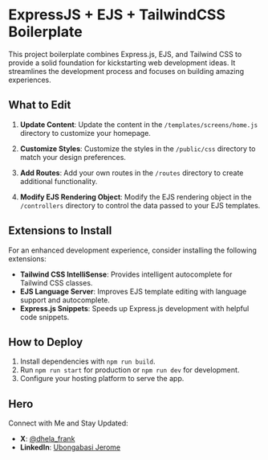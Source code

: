 # ExpressJS + EJS + TailwindCSS Boilerplate

This project boilerplate combines Express.js, EJS, and Tailwind CSS to provide a solid foundation for kickstarting web development ideas. It streamlines the development process and focuses on building amazing experiences.

## What to Edit

1. **Update Content**: 
   Update the content in the `/templates/screens/home.js` directory to customize your homepage.

2. **Customize Styles**: 
   Customize the styles in the `/public/css` directory to match your design preferences.

3. **Add Routes**:
   Add your own routes in the `/routes` directory to create additional functionality.

4. **Modify EJS Rendering Object**:
   Modify the EJS rendering object in the `/controllers` directory to control the data passed to your EJS templates.

## Extensions to Install

For an enhanced development experience, consider installing the following extensions:

- **Tailwind CSS IntelliSense**: Provides intelligent autocomplete for Tailwind CSS classes.
- **EJS Language Server**: Improves EJS template editing with language support and autocomplete.
- **Express.js Snippets**: Speeds up Express.js development with helpful code snippets.

## How to Deploy

1. Install dependencies with `npm run build`.
2. Run `npm run start` for production or `npm run dev` for development.
3. Configure your hosting platform to serve the app.

## Hero

Connect with Me and Stay Updated:

- **X**: [@dhela_frank](https://x.com/dhela_frank)
- **LinkedIn**: [Ubongabasi Jerome](https://www.linkedin.com/in/ubongabasi-jerome)
